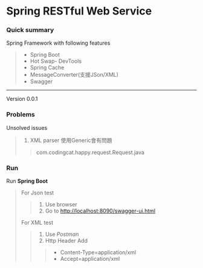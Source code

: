 # Spring RESTful Web Service #

### Quick summary ###
Spring Framework with following features
>- Spring Boot
>- Hot Swap- DevTools
>- Spring Cache
>- MessageConverter(支援JSon/XML)
>- Swagger

---
Version 0.0.1

### Problems ###
Unsolved issues
>1. XML parser 使用Generic會有問題
>> com.codingcat.happy.request.Request.java

### Run ###
Run **Spring Boot**
>For Json test
>>1. Use browser
>>2. Go to [http://localhost:8090/swagger-ui.html](http://localhost:8090/swagger-ui.html)
>
>For XML test
>>1. Use *Postman*
>>2. Http Header Add 
>>> + Content-Type=application/xml
>>> + Accept=application/xml